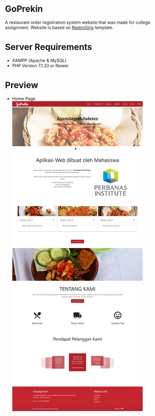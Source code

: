 # GoPrekin
A restaurant order registration system website that was made for college assignment. 
Website is based on [RestroGirls](https://code-projects.org/online-restaurant-management-system-in-php-with-source-code/) template.
# Server Requirements
* XAMPP (Apache & MySQL)
* PHP Version 7.1.33 or Newer
# Preview
* Home Page
![Home](./WebsiteImages/Home.jpg)
